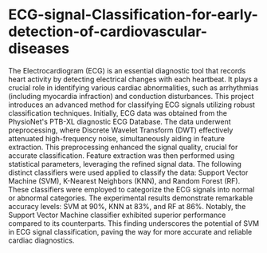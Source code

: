 # ECG-signal-Classification-for-early-detection-of-cardiovascular-diseases


The Electrocardiogram (ECG) is an essential diagnostic tool that records heart activity by detecting electrical changes with each heartbeat. It plays a crucial role in identifying various cardiac abnormalities, such as arrhythmias (including myocardia infraction) and conduction disturbances. This project introduces an advanced method for classifying ECG signals utilizing robust classification techniques. Initially, ECG data was obtained from the PhysioNet's PTB-XL diagnostic ECG Database. The data underwent preprocessing, where Discrete Wavelet Transform (DWT) effectively attenuated high-frequency noise, simultaneously aiding in feature extraction. This preprocessing enhanced the signal quality, crucial for accurate classification. Feature extraction was then performed using statistical parameters, leveraging the refined signal data. The following distinct classifiers were used applied to classify the data: Support Vector Machine (SVM), K-Nearest Neighbors (KNN), and Random Forest (RF). These classifiers were employed to categorize the ECG signals into normal or abnormal categories. The experimental results demonstrate remarkable accuracy levels: SVM at 90%, KNN at 83%, and RF at 86%. Notably, the Support Vector Machine classifier exhibited superior performance compared to its counterparts. This finding underscores the potential of SVM in ECG signal classification, paving the way for more accurate and reliable cardiac diagnostics.
